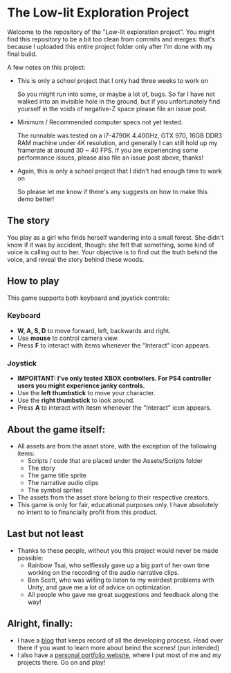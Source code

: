 # The Low-lit Exploration Project
Welcome to the repository of the "Low-lit exploration project". You might find this repository to be a bit too clean from commits and merges: that's because I uploaded this entire project folder only after I'm done with my final build.

A few notes on this project:
* This is only a school project that I only had three weeks to work on

   So you might run into some, or maybe a lot of, bugs. So far I have not walked into an invisible hole in the ground, but if you unfortunately find yourself in the voids of negative-Z space please file an issue post.
   
* Minimum / Recommended computer specs not yet tested.

   The runnable was tested on a i7-4790K 4.40GHz, GTX 970, 16GB DDR3 RAM machine under 4K resolution, and generally I can still hold up my framerate at around 30 ~ 40 FPS. If you are experiencing some performance issues, please also file an issue post above, thanks!
   
* Again, this is only a school project that I didn't had enough time to work on

   So please let me know if there's any suggests on how to make this demo better!
   
## The story
You play as a girl who finds herself wandering into a small forest. She didn't know if it was by accident, though: she felt that something, some kind of voice is calling out to her. Your objective is to find out the truth behind the voice, and reveal the story behind these woods.

## How to play
This game supports both keyboard and joystick controls:
### Keyboard
* __W, A, S, D__ to move forward, left, backwards and right.
* Use __mouse__ to control camera view.
* Press __F__ to interact with items whenever the "Interact" icon appears.

### Joystick
* __IMPORTANT: I've only tested XBOX controllers. For PS4 controller users you might experience janky controls.__
* Use the __left thumbstick__ to move your character.
* Use the __right thumbstick__ to look around.
* Press __A__ to interact with itesm whenever the "Interact" icon appears.

## About the game itself:
* All assets are from the asset store, with the exception of the following items:
  * Scripts / code that are placed under the Assets/Scripts folder
  * The story
  * The game title sprite
  * The narrative audio clips
  * The symbol sprites
* The assets from the asset store belong to their respective creators.
* This game is only for fair, educational purposes only. I have absolutely no intent to to financially profit from this product.

## Last but not least
* Thanks to these people, without you this project would never be made possible:
  * Rainbow Tsai, who selflessly gave up a big part of her own time working on the recording of the audio narrative clips.
  * Ben Scott, who was willing to listen to my weirdest problems with Unity, and gave me a lot of advice on optimization.
  * All people who gave me great suggestions and feedback along the way!
  
## Alright, finally:
* I have a [blog](https://br90218.tumblr.com) that keeps record of all the developing process. Head over there if you want to learn more about beind the scenes! (pun intended)
* I also have a [personal portfolio website](https://br90218.github.io), where I put most of me and my projects there. Go on and play!
